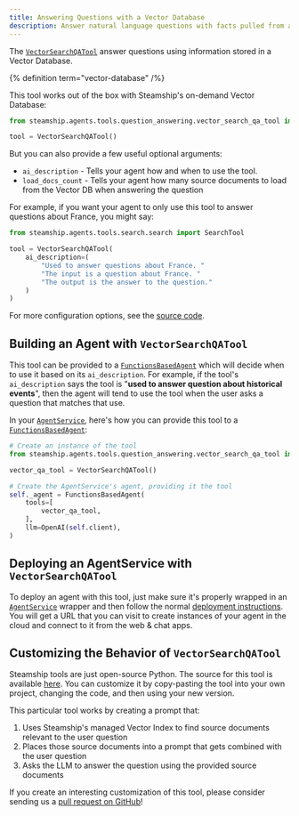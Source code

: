 ```yaml
---
title: Answering Questions with a Vector Database
description: Answer natural language questions with facts pulled from a vector database
---
```


The [`VectorSearchQATool`](https://github.com/steamship-core/python-client/blob/main/src/steamship/agents/tools/question_answering/vector_search_qa_tool.py) answer questions using information stored in a Vector Database.

{% definition term="vector-database" /%}

This tool works out of the box with Steamship's on-demand Vector Database:

```python
from steamship.agents.tools.question_answering.vector_search_qa_tool import VectorSearchQATool

tool = VectorSearchQATool()
```

But you can also provide a few useful optional arguments:

- `ai_description` - Tells your agent how and when to use the tool.
- `load_docs_count` - Tells your agent how many source documents to load from the Vector DB when answering the question

For example, if you want your agent to only use this tool to answer questions about France, you might say:

```python
from steamship.agents.tools.search.search import SearchTool

tool = VectorSearchQATool(
    ai_description=(
        "Used to answer questions about France. "
        "The input is a question about France. "
        "The output is the answer to the question."
    )
)
```

For more configuration options, see the [source code](https://github.com/steamship-core/python-client/blob/main/src/steamship/agents/tools/question_answering/vector_search_qa_tool.py).

## Building an Agent with `VectorSearchQATool`

This tool can be provided to a [`FunctionsBasedAgent`](https://github.com/steamship-core/python-client/blob/main/src/steamship/agents/functional/functions_based.py) which will decide when to use it based on its `ai_description`.
For example, if the tool's `ai_description` says the tool is "**used to answer question about historical events**", then the agent will tend to use the tool when the user asks a question that matches that use.

In your [`AgentService`](/agent-guidebook/core-concepts/api-py), here's how you can provide this tool to a [`FunctionsBasedAgent`](https://github.com/steamship-core/python-client/blob/main/src/steamship/agents/functional/functions_based.py):

```python
# Create an instance of the tool
from steamship.agents.tools.question_answering.vector_search_qa_tool import VectorSearchQATool

vector_qa_tool = VectorSearchQATool()

# Create the AgentService's agent, providing it the tool
self._agent = FunctionsBasedAgent(
    tools=[
        vector_qa_tool,
    ],
    llm=OpenAI(self.client),
)
```

[//]: # 'The [`document_qa_agent.py`](https://github.com/steamship-core/python-client/blob/main/src/steamship/agents/examples/document_qa_agent.py) example contains a full, working example agent that learns from a user (with the [`VectorSearchLearnerTool`](/learn/agent-guidebook/learning/learning-facts-from-users)) and then answers questions with `VectorSearchQATool`.'

## Deploying an AgentService with `VectorSearchQATool`

To deploy an agent with this tool, just make sure it's properly wrapped in an [`AgentService`](/agent-guidebook/core-concepts/api-py) wrapper and then follow the normal [deployment instructions](/agent-guidebook/getting-started/deploy-your-agent).
You will get a URL that you can visit to create instances of your agent in the cloud and connect to it from the web & chat apps.

## Customizing the Behavior of `VectorSearchQATool`

Steamship tools are just open-source Python.
The source for this tool is available [here](https://github.com/steamship-core/python-client/blob/main/src/steamship/agents/tools/question_answering/vector_search_qa_tool.py).
You can customize it by copy-pasting the tool into your own project, changing the code, and then using your new version.

This particular tool works by creating a prompt that:

1. Uses Steamship's managed Vector Index to find source documents relevant to the user question
2. Places those source documents into a prompt that gets combined with the user question
3. Asks the LLM to answer the question using the provided source documents

If you create an interesting customization of this tool, please consider sending us a [pull request on GitHub](https://github.com/steamship-core/python-client)!
